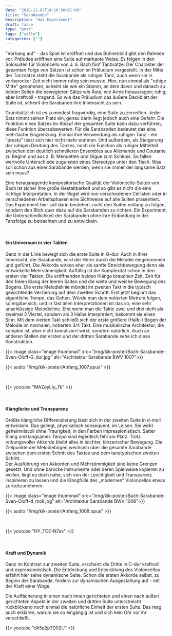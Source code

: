 ```yaml
---
date: "2018-12-02T10:20:30+01:00"
title: "Sarabanden"
Description: "das Experiment"
draft: false
type: "post"
tags: ["cello"]
categories: [""]
---
```


"Vorhang auf" - das Spiel ist eröffnet und das Bühnenbild gibt den Rahmen vor. Préludes eröffnen eine Suite auf markante Weise. Es folgen in den Solosuiten für Violoncello von J. S. Bach fünf Tanzsätze. Der Charakter der gesamten Folge von Sätzen ist schon im Präludium vorgestellt. In der Mitte der Tanzsätze steht die Sarabande als ruhiger Tanz, auch wenn sie in vorbarocker Zeit nicht immer ruhig sein musste. Hier, nun einmal als "ruhige Mitte" genommen, scheint sie wie ein Stamm, an dem davor und danach zu beiden Seiten die bewegteren Sätze wie Äste, wie Arme herausragen; ruhig, aber kraftvoll - tragend. So wie das Präludium das äußere Deckblatt der Suite ist, scheint die Sarabande ihre Innensicht zu sein.  

Grundsätzlich ist es zumindest fragwürdig, eine Suite zu zerreißen. Jeder Satz nimmt seinen Platz ein, genau darin liegt jedoch auch eine Gefahr. Die Funktion eines Satzes im Ablauf der gesamten Suite kann dazu verführen, diese Funktion überzubewerten. Für die Sarabanden bedeutet das eine mehrfache Eingrenzung. Einmal ihre Verwendung als ruhigen Tanz - ein "presto" lässt sich hier nicht mehr erahnen. Und außerdem, als Steigerung der ruhigen Deutung des Tanzes, noch die Funktion als ruhiger Mittelteil zwischen den deutlich schnelleren Ensembles aus Allemande und Courante zu Beginn und aus z. B. Menuetten und Gigue zum Schluss. So fallen wertvolle Unterschiede zugunsten eines Stereotyps unter den Tisch. Was soll schon aus einer Sarabande werden, wenn sie immer der langsame Satz sein muss?  

Eine herausragende kompositorische Qualität der Violoncello-Suiten von Bach ist sicher ihre große Gestaltbarkeit und so gibt es nicht die eine richtige Interpretation. In der Regel wird von verschiedenen Cellisten oder in verschiedenen Arbeitsphasen eine Sichtweise auf alle Suiten präsentiert. Das Experiment hier soll darin bestehen, nicht den Suiten entlang zu folgen, sondern den Blick quer dazu auf die Sarabanden zu richten. Ein Experiment, die Unterschiedlichkeit der Sarabanden ohne ihre Einbindung in der Tanzfolge zu betrachten und zu entwickeln.  

<br />

#### Ein Universum in vier Takten  
Ganz in der Linie bewegt sich die erste Suite in G-dur. Auch in ihrer Innensicht, der Sarabande, wird der Hörer durch die Melodie eingenommen und geführt. Die Akkorde wirken eher als sanfte Streichbewegung denn als entwickelte Mehrstimmigkeit. Auffällig ist die Komplexität schon in den ersten vier Takten. Die eröffnenden beiden Klänge brauchen Zeit. Zeit für den freien Klang der leeren Saiten und die weite und weiche Bewegung des Bogens. Die erste Melodielinie mündet im zweiten Takt in die typisch gewichtende Verzierung auf dem zweiten Schritt. Erst jetzt beginnt das eigentliche Tempo, das Gehen. Würde man dem notierten Metrum folgen, so ergäbe sich, und in fast allen Interpretationen ist das so, eine sehr unschlüssige Melodielinie. Erst wenn man die Takte zwei und drei nicht als zweimal 3 Viertel, sondern als 3 Halbe interpretiert, bekommt sie einen Sinn. Mit dem vierten Takt schließt sich der erste größere (Halb-) Bogen der Melodie im normalen, notierten 3/4 Takt. Eine musikalische Architektur, die komplex ist, aber nicht kompliziert wirkt, sondern natürlich. Auch an anderen Stellen der ersten und der dritten Sarabande sehe ich diese Konstruktion.  

{{< image class="image thumbnail" src="/img/kik-poster/Bach-Sarabande-Sven-Oloff-G_dur.jpg" alt="Architektur Sarabande BWV 1007">}}

{{< audio "/img/kik-poster/Anfang_1007.opus" >}}

<br />

{{< youtube "MAZoyLly_7k" >}}

<br />

#### Klangfarbe und Transparenz  
Größte klangliche Differenzierung lässt sich in der zweiten Suite in d-moll entwickeln. Das gelingt, physikalisch konsequent, im Leisen. Sie wirkt geheimnisvoll ohne Traurigkeit, in den Farben impressionistisch. Satter Klang und langsames Tempo sind eigentlich fehl am Platz. Trotz reibungsvoller Akkorde bleibt alles in leichter, tänzerischer Bewegung. Die Zielpunkte der Melodiebögen wechseln über die gesamte Sarabande zwischen dem ersten Schritt des Taktes und dem tanztypischen zweiten Schritt.  
Der Ausführung von Akkorden und Mehrstimmigkeit sind keine Grenzen gesetzt. Und ohne barocke Instrumente oder deren Spielweise kopieren zu wollen, liegt es doch nahe, sich von der Leichtigkeit und Transparenz inspirieren zu lassen und die Klangfülle des „modernen“ Violoncellos etwas zurückzunehmen.  

{{< image class="image thumbnail" src="/img/kik-poster/Bach-Sarabande-Sven-Oloff-d_moll.jpg" alt="Architektur Sarabande BWV 1008">}}

{{< audio "/img/kik-poster/Anfang_1008.opus" >}}

<br />

{{< youtube "HY_TCE-N7as" >}}

<br />

#### Kraft und Dynamik  
Ganz im Kontrast zur zweiten Suite, erscheint die Dritte in C-dur kraftvoll und expressionistisch. Die Entdeckung und Entwicklung des Violoncellos erfährt hier seine dynamische Seite. Schon die ersten Akkorde selbst, zu Beginn der Sarabande, fordern zur dynamischen Ausgestaltung auf - mit der Kraft einer Woge.  

Die Auffächerung in einen nach innen gerichteten und einen nach außen gerichteten Aspekt in der zweiten und dritten Suite unterstreicht rückblickend noch einmal die natürliche Einheit der ersten Suite. Das mag auch erklären, warum sie so eingängig ist und sich kein Ohr vor ihr verschließt.  

{{< youtube "dk5a2p7D02U" >}}

